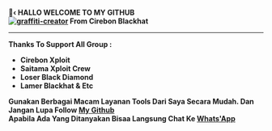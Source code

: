 <b> 👋‹ HALLO WELCOME TO MY GITHUB  <b><br>
<a href="https://fontmeme.com/graffiti-creator/"><img src="https://fontmeme.com/permalink/210729/b38218a8966ac6cc810fd4d51078b131.png" alt="graffiti-creator" border="0"></a>
<b>From Cirebon Blackhat</b><hr>
Thanks To Support All Group :
- Cirebon Xploit 
- Saitama Xploit Crew
- Loser Black Diamond
- Lamer Blackhat & Etc

Gunakan Berbagai Macam Layanan Tools Dari Saya Secara Mudah.
Dan Jangan Lupa Follow <a href="https://github.com/Xnero13id/Xnero13id">My Github</a><br>
Apabila Ada Yang Ditanyakan Bisaa Langsung Chat Ke <a href="https://wa.me+6283121079119"> Whats'App </a>
